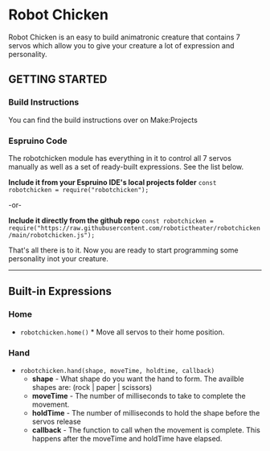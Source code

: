 # Robot Chicken

Robot Chicken is an easy to build animatronic creature that contains 7 servos which allow you to give your creature a lot of expression and personality. 

## GETTING STARTED

### Build Instructions
You can find the build instructions over on Make:Projects

### Espruino Code
The robotchicken module has everything in it to control all 7 servos manually as well as a set of ready-built expressions. See the list below. 

**Include it from your Espruino IDE's local projects folder**
```const robotchicken = require("robotchicken");```

-or-

**Include it directly from the github repo**
```const robotchicken = require("https://raw.githubusercontent.com/robotictheater/robotchicken/main/robotchicken.js");```

That's all there is to it.  Now you are ready to start programming some personality inot your creature. 

-------------------------------

## Built-in Expressions

### Home
  *  ```robotchicken.home()```
    *  Move all servos to their home position.


### Hand
  *  ```robotchicken.hand(shape, moveTime, holdtime, callback)```
     *  **shape** - What shape do you want the hand to form. The availble shapes are: (rock  |  paper  |  scissors)
     *  **moveTime** - The number of milliseconds to take to complete the movement.
     *  **holdTime** - The number of milliseconds to hold the shape before the servos release
     *  **callback** - The function to call when the movement is complete.  This happens after the moveTime and holdTime have elapsed.